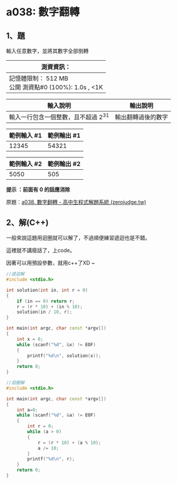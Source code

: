 # a038: 數字翻轉

## 1、題
輸入任意數字，並將其數字全部倒轉



| 測資資訊：                                               |
| -------------------------------------------------------- |
| 記憶體限制： 512 MB<br/>公開 測資點#0 (100%): 1.0s , <1K |



| 輸入說明                                | 輸出說明           |
| --------------------------------------- | ------------------ |
| 輸入一行包含一個整數，且不超過 $2^{31}$ | 輸出翻轉過後的數字 |



| 範例輸入 #1 | 範例輸出 #1 |
| ----------- | ----------- |
| 12345       | 54321       |

| 範例輸入 #2 | 範例輸出 #2 |
| ----------- | ----------- |
| 5050      | 505       |

**提示 ：前面有 0 的話應消除**

原題：[a038. 數字翻轉 - 高中生程式解題系統 (zerojudge.tw)](https://zerojudge.tw/ShowProblem?problemid=a038)



## 2、解(C++)

一般來說這題用迴圈就可以解了，不過順便練習遞迴也是不錯。

這裡就不講廢話了，上code。

因著可以用預設參數，就用c++了XD ~

```c++
//遞迴解
#include <stdio.h>

int solution(int in, int r = 0)
{
    if (in == 0) return r;
    r = (r * 10) + (in % 10);
    solution(in / 10, r);
}

int main(int argc, char const *argv[])
{
    int x = 0;
    while (scanf("%d", &x) != EOF)
    {
        printf("%d\n", solution(x));
    }
    return 0;
}
```



```c++
//迴圈解
#include <stdio.h>

int main(int argc, char const *argv[])
{
    int a=0;
    while (scanf("%d", &a) != EOF)
    {
        int r = 0;
        while (a > 0)
        {
            r = (r * 10) + (a % 10);
            a /= 10;
        }
        printf("%d\n", r);
    }
    return 0;
}
```

